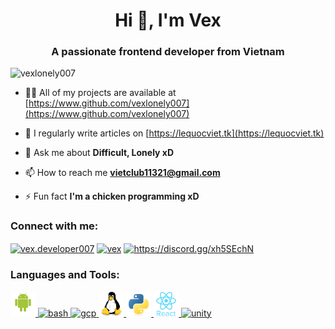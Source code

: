 <h1 align="center">Hi 👋, I'm Vex</h1>
<h3 align="center">A passionate frontend developer from Vietnam</h3>

<p align="left"> <img src="https://komarev.com/ghpvc/?username=vexlonely007&label=Profile%20views&color=0e75b6&style=flat" alt="vexlonely007" /> </p>

- 👨‍💻 All of my projects are available at [https://www.github.com/vexlonely007](https://www.github.com/vexlonely007)

- 📝 I regularly write articles on [https://lequocviet.tk](https://lequocviet.tk)

- 💬 Ask me about **Difficult, Lonely xD**

- 📫 How to reach me **vietclub11321@gmail.com**

- ⚡ Fun fact **I'm a chicken programming xD**

<h3 align="left">Connect with me:</h3>
<p align="left">
<a href="https://fb.com/vex.developer007" target="blank"><img align="center" src="https://raw.githubusercontent.com/rahuldkjain/github-profile-readme-generator/master/src/images/icons/Social/facebook.svg" alt="vex.developer007" height="30" width="40" /></a>
<a href="https://www.youtube.com/c/vex" target="blank"><img align="center" src="https://raw.githubusercontent.com/rahuldkjain/github-profile-readme-generator/master/src/images/icons/Social/youtube.svg" alt="vex" height="30" width="40" /></a>
<a href="https://discord.gg/https://discord.gg/xh5SEchN" target="blank"><img align="center" src="https://raw.githubusercontent.com/rahuldkjain/github-profile-readme-generator/master/src/images/icons/Social/discord.svg" alt="https://discord.gg/xh5SEchN" height="30" width="40" /></a>
</p>

<h3 align="left">Languages and Tools:</h3>
<p align="left"> <a href="https://developer.android.com" target="_blank" rel="noreferrer"> <img src="https://raw.githubusercontent.com/devicons/devicon/master/icons/android/android-original-wordmark.svg" alt="android" width="40" height="40"/> </a> <a href="https://www.gnu.org/software/bash/" target="_blank" rel="noreferrer"> <img src="https://www.vectorlogo.zone/logos/gnu_bash/gnu_bash-icon.svg" alt="bash" width="40" height="40"/> </a> <a href="https://cloud.google.com" target="_blank" rel="noreferrer"> <img src="https://www.vectorlogo.zone/logos/google_cloud/google_cloud-icon.svg" alt="gcp" width="40" height="40"/> </a> <a href="https://www.linux.org/" target="_blank" rel="noreferrer"> <img src="https://raw.githubusercontent.com/devicons/devicon/master/icons/linux/linux-original.svg" alt="linux" width="40" height="40"/> </a> <a href="https://www.python.org" target="_blank" rel="noreferrer"> <img src="https://raw.githubusercontent.com/devicons/devicon/master/icons/python/python-original.svg" alt="python" width="40" height="40"/> </a> <a href="https://reactjs.org/" target="_blank" rel="noreferrer"> <img src="https://raw.githubusercontent.com/devicons/devicon/master/icons/react/react-original-wordmark.svg" alt="react" width="40" height="40"/> </a> <a href="https://unity.com/" target="_blank" rel="noreferrer"> <img src="https://www.vectorlogo.zone/logos/unity3d/unity3d-icon.svg" alt="unity" width="40" height="40"/> </a> </p>


